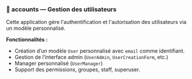 ### 📂 accounts — Gestion des utilisateurs

Cette application gère l'authentification et l'autorisation des utilisateurs via un modèle personnalisé.

**Fonctionnalités :**
- Création d’un modèle `User` personnalisé avec `email` comme identifiant.
- Gestion de l’interface admin (`UserAdmin`, `UserCreationForm`, etc.)
- Manager personnalisé (`UserManager`)
- Support des permissions, groupes, staff, superuser.
